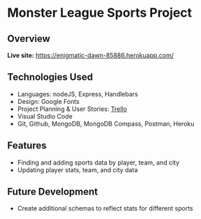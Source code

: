 # Monster League Sports Project
## Overview



**Live site:** <https://enigmatic-dawn-85886.herokuapp.com/>

## Technologies Used

  * Languages: nodeJS, Express, Handlebars
  * Design: Google Fonts
  * Project Planning & User Stories: [Trello](https://trello.com/b/mpoAg0Q5/sei21-sports-fanatic)
  * Visual Studio Code
  * Git, Github, MongoDB, MongoDB Compass, Postman, Heroku


## Features

  * Finding and adding sports data by player, team, and city
  * Updating player stats, team, and city data


## Future Development

  * Create additional schemas to reflect stats for different sports